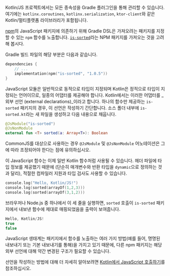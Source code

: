 [//]: # (title: npm 종속성 사용)

Kotlin/JS 프로젝트에서는 모든 종속성을 Gradle 플러그인을 통해 관리할 수 있습니다. 여기에는 `kotlinx.coroutines`, `kotlinx.serialization`, `ktor-client`와 같은 Kotlin/멀티플랫폼 라이브러리가 포함됩니다.

[npm](https://www.npmjs.com/)의 JavaScript 패키지에 의존하기 위해 Gradle DSL은 가져오려는 패키지를 지정할 수 있는 `npm` 함수를 노출합니다. [`is-sorted`](https://www.npmjs.com/package/is-sorted)라는 NPM 패키지를 가져오는 것을 고려해 봅시다.

Gradle 빌드 파일의 해당 부분은 다음과 같습니다.

```kotlin
dependencies {
    // ...
    implementation(npm("is-sorted", "1.0.5"))
}
```

JavaScript 모듈은 일반적으로 동적으로 타입이 지정되며 Kotlin은 정적으로 타입이 지정되는 언어이므로, 일종의 어댑터를 제공해야 합니다. Kotlin에서는 이러한 어댑터를 _외부 선언 (external declarations)_이라고 합니다. 하나의 함수만 제공하는 `is-sorted` 패키지의 경우, 이 선언은 작성하기 간단합니다. 소스 폴더 내부에 `is-sorted.kt`라는 새 파일을 생성하고 다음 내용으로 채웁니다.

```kotlin
@JsModule("is-sorted")
@JsNonModule
external fun <T> sorted(a: Array<T>): Boolean
```

CommonJS를 대상으로 사용하는 경우 `@JsModule` 및 `@JsNonModule` 어노테이션은 그에 따라 조정되어야 한다는 점에 유의하십시오.

이 JavaScript 함수는 이제 일반 Kotlin 함수처럼 사용될 수 있습니다. 헤더 파일에 타입 정보를 제공했기 때문에 (단순히 매개변수와 반환 타입을 `dynamic`으로 정의하는 것과 달리), 적절한 컴파일러 지원과 타입 검사도 사용할 수 있습니다.

```kotlin
console.log("Hello, Kotlin/JS!")
console.log(sorted(arrayOf(1,2,3)))
console.log(sorted(arrayOf(3,1,2)))
```

브라우저나 Node.js 중 하나에서 이 세 줄을 실행하면, `sorted` 호출이 `is-sorted` 패키지에서 내보낸 함수에 제대로 매핑되었음을 출력이 보여줍니다.

```kotlin
Hello, Kotlin/JS!
true
false
```

JavaScript 생태계는 패키지에서 함수를 노출하는 여러 가지 방법(예를 들어, 명명된 내보내기 또는 기본 내보내기를 통해)을 가지고 있기 때문에, 다른 npm 패키지는 해당 외부 선언에 대해 약간 변경된 구조가 필요할 수 있습니다.

선언을 작성하는 방법에 대해 더 자세히 알아보려면 [Kotlin에서 JavaScript 호출하기](js-interop.md)를 참조하십시오.